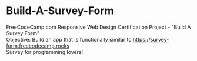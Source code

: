 # Build-A-Survey-Form
FreeCodeCamp.com Responsive Web Design Certification Project - "Build A Survey Form" <br />
Objective: Build an app that is functionally similar to <https://survey-form.freecodecamp.rocks> <br />
Survey for programming lovers!
